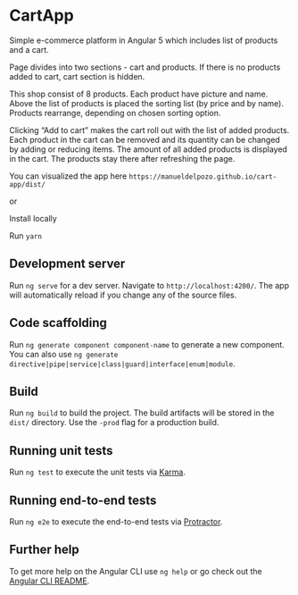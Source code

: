 # CartApp

Simple e-commerce platform in Angular 5 which includes list of products and a cart.

Page divides into two sections - cart and products. If there is no products added to cart, cart section is hidden.

This shop consist of 8 products. Each product have picture and name. Above the list of products is placed the sorting list (by price and by name). Products rearrange, depending on chosen sorting option.

Clicking “Add to cart” makes the cart roll out with the list of added products. Each product in the cart can be removed and its quantity can be changed by adding or reducing items. The amount of all added products is displayed in the cart. The products stay there after refreshing the page.

You can visualized the app here `https://manueldelpozo.github.io/cart-app/dist/`

or 

Install locally

Run `yarn`

## Development server

Run `ng serve` for a dev server. Navigate to `http://localhost:4200/`. The app will automatically reload if you change any of the source files.

## Code scaffolding

Run `ng generate component component-name` to generate a new component. You can also use `ng generate directive|pipe|service|class|guard|interface|enum|module`.

## Build

Run `ng build` to build the project. The build artifacts will be stored in the `dist/` directory. Use the `-prod` flag for a production build.

## Running unit tests

Run `ng test` to execute the unit tests via [Karma](https://karma-runner.github.io).

## Running end-to-end tests

Run `ng e2e` to execute the end-to-end tests via [Protractor](http://www.protractortest.org/).

## Further help

To get more help on the Angular CLI use `ng help` or go check out the [Angular CLI README](https://github.com/angular/angular-cli/blob/master/README.md).
